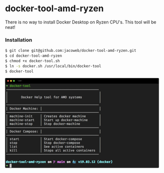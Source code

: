 # docker-tool-amd-ryzen

There is no way to install Docker Desktop on Ryzen CPU's. 
This tool will be neat!


### Installation

```sh
$ git clone git@github.com:jacoweb/docker-tool-amd-ryzen.git
$ cd docker-tool-amd-ryzen
$ chmod +x docker-tool.sh
$ ln -s docker.sh /usr/local/bin/docker-tool
$ docker-tool
```

![alt text](docker-tool.png "docker-tool")